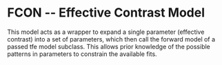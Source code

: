 # FCON -- Effective Contrast Model

This model acts as a wrapper to expand a single parameter (effective contrast) into a set of parameters, which then call the forward model of a passed tfe model subclass. This allows prior knowledge of the possible patterns in parameters to constrain the available fits.
